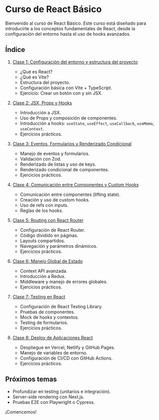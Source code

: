 # Curso de React Básico

Bienvenido al curso de React Básico. Este curso está diseñado para introducirte a los conceptos fundamentales de React, desde la configuración del entorno hasta el uso de hooks avanzados.

## Índice

1. [Clase 1: Configuración del entorno y estructura del proyecto](clases/clase-01/clase-01.md)
   - ¿Qué es React?
   - ¿Qué es Vite?
   - Estructura del proyecto.
   - Configuración básica con Vite + TypeScript.
   - Ejercicio: Crear un botón con y sin JSX.

2. [Clase 2: JSX, Props y Hooks](clases/clase-02/clase-02.md)
   - Introducción a JSX.
   - Uso de Props y composición de componentes.
   - Introducción a hooks: `useState`, `useEffect`, `useCallback`, `useMemo`, `useContext`.
   - Ejercicios prácticos.

3. [Clase 3: Eventos, Formularios y Renderizado Condicional](clases/clase-03/clase-03.md)
   - Manejo de eventos y formularios.
   - Validación con Zod.
   - Renderizado de listas y uso de keys.
   - Renderizado condicional de componentes.
   - Ejercicios prácticos.

4. [Clase 4: Comunicación entre Componentes y Custom Hooks](clases/clase-04/clase-04.md)
   - Comunicación entre componentes (lifting state).
   - Creación y uso de custom hooks.
   - Uso de refs con inputs.
   - Reglas de los hooks.

5. [Clase 5: Routing con React Router](clases/clase-05/clase-05.md)
   - Configuración de React Router.
   - Código dividido en páginas.
   - Layouts compartidos.
   - Navegación y parámetros dinámicos.
   - Ejercicios prácticos.

6. [Clase 6: Manejo Global de Estado](clases/clase-06/clase-06.md)
   - Context API avanzada.
   - Introducción a Redux.
   - Middleware y manejo de errores globales.
   - Ejercicios prácticos.

7. [Clase 7: Testing en React](clases/clase-07/clase-7.md)
   - Configuración de React Testing Library.
   - Pruebas de componentes.
   - Mock de hooks y contextos.
   - Testing de formularios.
   - Ejercicios prácticos.

8. [Clase 8: Deploy de Aplicaciones React](clases/clase-08/clase-8.md)
   - Despliegue en Vercel, Netlify y GitHub Pages.
   - Manejo de variables de entorno.
   - Configuración de CI/CD con GitHub Actions.
   - Ejercicios prácticos.

## Próximos temas

- Profundizar en testing (unitarios e integración).
- Server-side rendering con Next.js.
- Pruebas E2E con Playwright o Cypress.

¡Comencemos!
